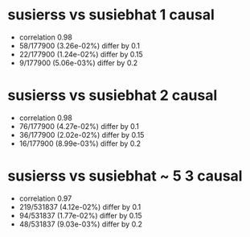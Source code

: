# susierss vs susiebhat  1 causal

- correlation 0.98
- 58/177900 (3.26e-02%) differ by 0.1
- 22/177900 (1.24e-02%) differ by 0.15
- 9/177900 (5.06e-03%) differ by 0.2


# susierss vs susiebhat  2 causal

- correlation 0.98
- 76/177900 (4.27e-02%) differ by 0.1
- 36/177900 (2.02e-02%) differ by 0.15
- 16/177900 (8.99e-03%) differ by 0.2


# susierss vs susiebhat  ~ 5 3 causal

- correlation 0.97
- 219/531837 (4.12e-02%) differ by 0.1
- 94/531837 (1.77e-02%) differ by 0.15
- 48/531837 (9.03e-03%) differ by 0.2


